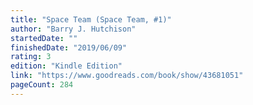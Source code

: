 ```yaml
---
title: "Space Team (Space Team, #1)"
author: "Barry J. Hutchison"
startedDate: ""
finishedDate: "2019/06/09"
rating: 3
edition: "Kindle Edition"
link: "https://www.goodreads.com/book/show/43681051"
pageCount: 284
---
```



